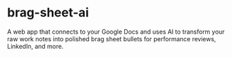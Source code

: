 # brag-sheet-ai
A web app that connects to your Google Docs and uses AI to transform your raw work notes into polished brag sheet bullets for performance reviews, LinkedIn, and more.
